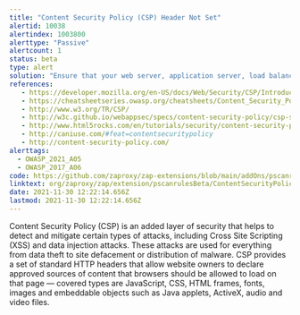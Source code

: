 ```yaml
---
title: "Content Security Policy (CSP) Header Not Set"
alertid: 10038
alertindex: 1003800
alerttype: "Passive"
alertcount: 1
status: beta
type: alert
solution: "Ensure that your web server, application server, load balancer, etc. is configured to set the Content-Security-Policy header, to achieve optimal browser support: 'Content-Security-Policy' for Chrome 25+, Firefox 23+ and Safari 7+, 'X-Content-Security-Policy' for Firefox 4.0+ and Internet Explorer 10+, and 'X-WebKit-CSP' for Chrome 14+ and Safari 6+."
references:
   - https://developer.mozilla.org/en-US/docs/Web/Security/CSP/Introducing_Content_Security_Policy
   - https://cheatsheetseries.owasp.org/cheatsheets/Content_Security_Policy_Cheat_Sheet.html
   - http://www.w3.org/TR/CSP/
   - http://w3c.github.io/webappsec/specs/content-security-policy/csp-specification.dev.html
   - http://www.html5rocks.com/en/tutorials/security/content-security-policy/
   - http://caniuse.com/#feat=contentsecuritypolicy
   - http://content-security-policy.com/
alerttags: 
  - OWASP_2021_A05
  - OWASP_2017_A06
code: https://github.com/zaproxy/zap-extensions/blob/main/addOns/pscanrulesBeta/src/main/java/org/zaproxy/zap/extension/pscanrulesBeta/ContentSecurityPolicyMissingScanRule.java
linktext: org/zaproxy/zap/extension/pscanrulesBeta/ContentSecurityPolicyMissingScanRule.java
date: 2021-11-30 12:22:14.656Z
lastmod: 2021-11-30 12:22:14.656Z
---
```

Content Security Policy (CSP) is an added layer of security that helps to detect and mitigate certain types of attacks, including Cross Site Scripting (XSS) and data injection attacks. These attacks are used for everything from data theft to site defacement or distribution of malware. CSP provides a set of standard HTTP headers that allow website owners to declare approved sources of content that browsers should be allowed to load on that page — covered types are JavaScript, CSS, HTML frames, fonts, images and embeddable objects such as Java applets, ActiveX, audio and video files.
